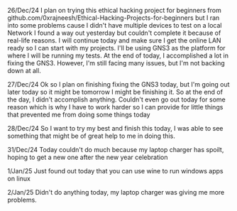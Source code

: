 26/Dec/24
  I plan on trying this ethical hacking project for beginners from github.com/0xrajneesh/Ethical-Hacking-Projects-for-beginners but I ran into some problems cause I didn't have
multiple devices to test on a local Network I found a way out yesterday but couldn't complete it because of real-life reasons. I will continue today and make sure I get the online LAN ready so I can start with my projects. I'll be using GNS3 as the platform for where I will be running my tests.
  At the end of today, I accomplished a lot in fixing the GNS3. However, I'm still facing many issues, but I'm not backing down at all.

27/Dec/24
  Ok so I plan on finishing fixing the GNS3 today, but I'm going out later today so it might be tomorrow I might be finishing it. So at the end of the day, I didn't accomplish anything. Couldn't even go out today for some reason which is why I have to work harder so I can provide for little things that prevented me from doing some things today

28/Dec/24
  So I want to try my best and finish this today, I was able to see something that might be of great help to me in doing this.

31/Dec/24
  Today couldn't do much because my laptop charger has spoilt, hoping to get a new one after the new year celebration 

1/Jan/25
  Just found out today that you can use wine to run windows apps on linux

2/Jan/25
  Didn't do anything today, my laptop charger was giving me more problems.